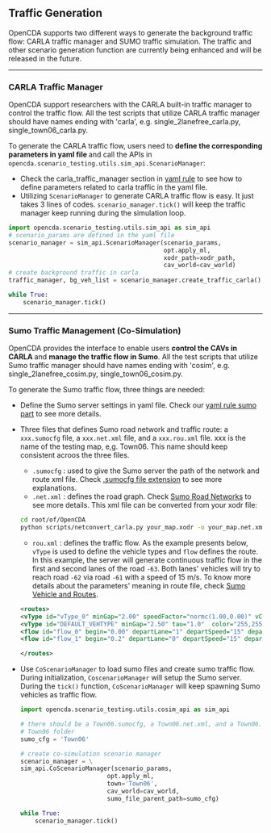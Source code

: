 ## Traffic Generation

OpenCDA supports two different ways to generate the background traffic flow: CARLA traffic manager and SUMO traffic simulation. The traffic and other scenario generation function are currently being enhanced and will be released in the future.

---
### CARLA Traffic Manager
OpenCDA support researchers with the CARLA built-in traffic manager to control
the traffic flow. All the test scripts that utilize CARLA traffic manager should
have names ending with 'carla', e.g. single_2lanefree_carla.py, single_town06_carla.py.

To generate the CARLA traffic flow, users need to <strong>define the corresponding parameters
in yaml file </strong> and call the APIs in `opencda.scenario_testing.utils.sim_api.ScenarioManager`:
* Check the carla_traffic_manager section in [yaml rule](yaml_define.html#carla_traffic_manager) to
see how to define parameters related to carla traffic in the yaml file.
* Utilizing `ScenarioManager` to generate CARLA traffic flow is easy. It just takes 3 lines of codes. `scenario_manager.tick()`
will keep the traffic manager keep running during the simulation loop.
```python
import opencda.scenario_testing.utils.sim_api as sim_api
# scenario_params are defined in the yaml file
scenario_manager = sim_api.ScenarioManager(scenario_params,
                                           opt.apply_ml,
                                           xodr_path=xodr_path,
                                           cav_world=cav_world)
# create background traffic in carla
traffic_manager, bg_veh_list = scenario_manager.create_traffic_carla()

while True:
    scenario_manager.tick()

```
---
### Sumo Traffic Management (Co-Simulation)
OpenCDA provides the interface to enable users <strong>control the CAVs in CARLA </strong>
and <strong>manage the traffic flow in Sumo</strong>. All the test scripts that utilize Sumo traffic manager should
have names ending with 'cosim', e.g. single_2lanefree_cosim.py, single_town06_cosim.py.

To generate the Sumo traffic flow, three things are needed:
* Define the Sumo server settings in yaml file. Check our [yaml rule sumo part](yaml_define.html#sumo-optional) to see more details.
* Three files that defines Sumo road network and traffic route: a `xxx.sumocfg` file, 
  a `xxx.net.xml` file, and a `xxx.rou.xml` file. xxx is the name of the testing map, e,g. Town06. This
  name should keep consistent acroos the three files.
  
    *   `.sumocfg` : used to give the Sumo server the path of the network and route xml file. Check
        [.sumocfg file extension](https://fileinfo.com/extension/sumocfg) to see more explanations.
    * `.net.xml` : defines the road graph. Check [Sumo Road Networks](https://sumo.dlr.de/docs/Networks/SUMO_Road_Networks.html)
      to see more details. This xml file can be converted from your xodr file:
  ```bash
  cd root/of/OpenCDA
  python scripts/netconvert_carla.py your_map.xodr -o your_map.net.xml
  ```
   * `rou.xml` : defines the traffic flow. As the example presents below, `vType` is used to define
     the vehicle types and `flow` defines the route. In this example, the server will generate continuous traffic flow
     in the first and second lanes of the road `-63`. Both lanes' vehicles will try to reach road `-62` via road `-61` with
     a speed of 15 m/s. To know more details about the parameters' meaning in route file, check [Sumo Vehicle and Routes](https://sumo.dlr.de/docs/Definition_of_Vehicles%2C_Vehicle_Types%2C_and_Routes.html).
  ```xml
  <routes>
  <vType id="vType_0" minGap="2.00" speedFactor="normc(1.00,0.00)" vClass="passenger" carFollowModel="IDMM" tau="0.6"/>
  <vType id="DEFAULT_VEHTYPE" minGap="2.50" tau="1.0"  color="255,255,255" Class="passenger" accel="0.5"/>
  <flow id="flow_0" begin="0.00" departLane="1" departSpeed="15" departPos="-320" from="-63.0.00" to="-62.0.00" via="-60.0.00" end="4800.00" vehsPerHour="1000.00" type="DEFAULT_VEHTYPE"/>
  <flow id="flow_1" begin="0.2" departLane="0" departSpeed="15" departPos="-320" from="-63.0.00" to="-62.0.00" via="-60.0.00" end="4800.00" vehsPerHour="1000.00" type="DEFAULT_VEHTYPE"/>
  
  </routes>
  
  ```
* Use `CoScenarioManager` to load sumo files and create sumo traffic flow. During initialization, 
  `CoscenarioManager` will setup the Sumo server. During the `tick()` function, `CoScenarioManager` 
  will keep spawning Sumo vehicles as traffic flow.
  
    ```python
  import opencda.scenario_testing.utils.cosim_api as sim_api
  
  # there should be a Town06.sumocfg, a Town06.net.xml, and a Town06.rou.xml in
  # Town06 folder
  sumo_cfg = 'Town06'
  
  # create co-simulation scenario manager
  scenario_manager = \
  sim_api.CoScenarioManager(scenario_params,
                            opt.apply_ml,
                            town='Town06',
                            cav_world=cav_world,
                            sumo_file_parent_path=sumo_cfg)
  
  while True:
        scenario_manager.tick()
    ```

